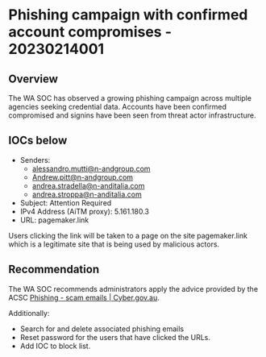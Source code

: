# Phishing campaign with confirmed account compromises - 20230214001

## Overview
The WA SOC has observed a growing phishing campaign across multiple agencies seeking credential data. Accounts have been confirmed compromised and signins have been seen from threat actor infrastructure.

## IOCs below

- Senders:
    - alessandro.mutti@n-andgroup.com
    - Andrew.pitt@n-andgroup.com
    - andrea.stradella@n-anditalia.com
    - andrea.stroppa@n-anditalia.com
- Subject: Attention Required
- IPv4 Address (AiTM proxy): 5.161.180.3
- URL: pagemaker.link

Users clicking the link will be taken to a page on the site pagemaker.link which is a legitimate site that is being used by malicious actors.

## Recommendation
The WA SOC recommends administrators apply the advice provided by the ACSC [Phishing - scam emails | Cyber.gov.au](https://www.cyber.gov.au/acsc/view-all-content/threats/phishing).

Additionally:
- Search for and delete associated phishing emails
- Reset password for the users that have clicked the URLs.
- Add IOC to block list.
